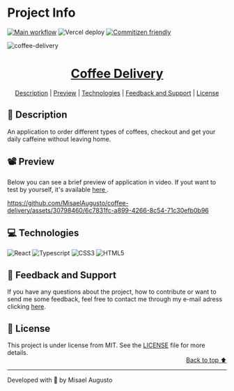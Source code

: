 <h1>Project Info</h1>

[![Main workflow](https://shields.io/github/actions/workflow/status/MisaelAugusto/coffee-delivery/main.yml?branch=main&style=for-the-badge)](https://github.com/MisaelAugusto/coffee-delivery/actions/workflows/main.yml)
![Vercel deploy](https://vercelbadge.vercel.app/api/misaelaugusto/coffee-delivery?style=for-the-badge)
[![Commitizen friendly](https://img.shields.io/badge/commitizen-friendly-brightgreen.svg?style=for-the-badge)](http://commitizen.github.io/cz-cli/)

<img id="cover" align="center" src="https://ik.imagekit.io/ocq8ayf2ug/coffee-delivery/readme-cover.png?updatedAt=1695581412651" alt="coffee-delivery" />

<h1 id="title" align="center">
  <a href="https://coffee-delivery-coral-five.vercel.app/">
    Coffee Delivery
  </a>
</h1>

<div align="center">
  <a href="#description">Description</a> |
  <a href="#preview">Preview</a> |
  <a href="#technologies">Technologies</a> |
  <a href="#feedback-support">Feedback and Support</a> |
  <a href="#license">License</a>
</div>

<h2 id="description">📑️ Description</h2>

<p>
  An application to order different types of coffees, checkout and get your daily caffeine without leaving home.
</p>

<h2 id="preview">📽️ Preview</h2>

<p>
  Below you can see a brief preview of application in video. If yout want to test
  by yourself, it's available
  <a href="https://coffee-delivery-coral-five.vercel.app/">
    here
  </a>.
</p>

https://github.com/MisaelAugusto/coffee-delivery/assets/30798460/6c7831fc-a899-4266-8c54-71c30efb0b96

<h2 id="technologies">💻️ Technologies</h2>

![React](https://img.shields.io/badge/React-20232A?style=for-the-badge&logo=react&logoColor=61DAFB)
![Typescript](https://img.shields.io/badge/TypeScript-007ACC?style=for-the-badge&logo=typescript&logoColor=white)
![CSS3](https://img.shields.io/badge/CSS3-1572B6?style=for-the-badge&logo=css3&logoColor=white)
![HTML5](https://img.shields.io/badge/HTML5-E34F26?style=for-the-badge&logo=html5&logoColor=white)

<h2 id="feedback-support">💬️ Feedback and Support</h3>

<p>
  If you have any questions about the project, how to contribute or want to send me some feedback, feel free to contact me through my e-mail adress clicking <a href="https://mail.google.com/mail/u/0/?view=cm&fs=1&to=misael.costa@ccc.ufcg.edu.br&su=(Feedback or Support) for 'Coffee Delivery'&tf=1">here</a>.
</p>

<h2 id="license">📜️ License</h2>

<div>
  <div>
    This project is under license from MIT. See the <a href="LICENSE">LICENSE</a> file for more details.
  </div>

  <div align="right">
    <a href="#cover">Back to top ⬆️</a>
  </div>
</div>

---

<p>Developed with 💙️ by Misael Augusto</p>
